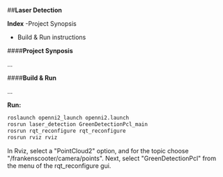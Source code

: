 ##**Laser Detection**

**Index**
-Project Synopsis
- Build & Run instructions


####**Project Synposis**

...


####**Build & Run**

...

**Run:**
```bash
roslaunch openni2_launch openni2.launch
rosrun laser_detection GreenDetectionPcl_main
rosrun rqt_reconfigure rqt_reconfigure
rosrun rviz rviz
```

In Rviz, select a "PointCloud2" option, and for the topic choose "/frankenscooter/camera/points".
Next, select "GreenDetectionPcl" from the menu of the rqt_reconfigure gui.
